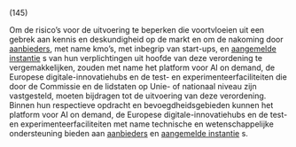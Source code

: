 (145)

Om de risico’s voor de uitvoering te beperken die voortvloeien uit een gebrek aan kennis en deskundigheid op de markt en om de nakoming door [aanbieders](a3.md#^aanbieder), met name kmo’s, met inbegrip van start-ups, en [aangemelde instantie](a3.md#^aanins) s van hun verplichtingen uit hoofde van deze verordening te vergemakkelijken, zouden met name het platform voor AI on demand, de Europese digitale-innovatiehubs en de test- en experimenteerfaciliteiten die door de Commissie en de lidstaten op Unie- of nationaal niveau zijn vastgesteld, moeten bijdragen tot de uitvoering van deze verordening. Binnen hun respectieve opdracht en bevoegdheidsgebieden kunnen het platform voor AI on demand, de Europese digitale-innovatiehubs en de test- en experimenteerfaciliteiten met name technische en wetenschappelijke ondersteuning bieden aan [aanbieders](a3.md#^aanbieder) en [aangemelde instantie](a3.md#^aanins) s.
